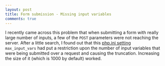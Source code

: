 ```yaml
---
layout: post
title: Form submission - Missing input variables
comments: true
---
```

I recently came across this problem that when submitting a form with really large number of inputs, a few of the `POST` parameters were not reaching the server. After a little search, I found out that this [php.ini setting](http://php.net/manual/en/info.configuration.php#ini.max-input-vars) `max_input_vars` had put a restriction upon the number of input variables that were being submitted over a request and causing the truncation. Increasing the size of it (which is 1000 by default) worked.

